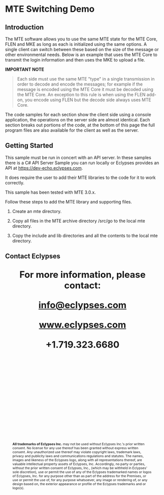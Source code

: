 # MTE Switching Demo    

## Introduction
The MTE software allows you to use the same MTE state for the MTE Core, FLEN and MKE as long as each is initialized using the same options. A single client can switch between these based on the size of the message or other environmental needs. Below is an example that uses the MTE Core to transmit the login information and then uses the MKE to upload a file.

**IMPORTANT NOTE**
>Each side must use the same MTE "type" in a single transmission in order to decode and encode the messages; for example if the message is encoded using the MTE Core it must be decoded using the MTE Core. An exception to this rule is when using the FLEN add-on, you encode using FLEN but the decode side always uses MTE Core.

The code samples for each section show the client side using a console application, the operations on the server side are almost identical. Each section breaks out portions of the code, at the bottom of this page the full program files are also available for the client as well as the server.

## Getting Started
This sample must be run in concert with an API server. In these samples there is a C# API Server Sample you can run locally or Eclypses provides an API at https://dev-echo.eclypses.com. 

It does require the user to add their MTE libraries to the code for it to work correctly. 

This sample has been tested with MTE 3.0.x.

Follow these steps to add the MTE library and supporting files.

1. Create an mte directory.

2. Copy all files in the MTE archive directory /src/go to the local mte directory.

3. Copy the include and lib directories and all the contents to the local mte directory.

<div style="page-break-after: always; break-after: page;"></div>

## Contact Eclypses

<p align="center" style="font-weight: bold; font-size: 22pt;">For more information, please contact:</p>
<p align="center" style="font-weight: bold; font-size: 22pt;"><a href="mailto:info@eclypses.com">info@eclypses.com</a></p>
<p align="center" style="font-weight: bold; font-size: 22pt;"><a href="https://www.eclypses.com">www.eclypses.com</a></p>
<p align="center" style="font-weight: bold; font-size: 22pt;">+1.719.323.6680</p>

<p style="font-size: 8pt; margin-bottom: 0; margin: 300px 24px 30px 24px; " >
<b>All trademarks of Eclypses Inc.</b> may not be used without Eclypses Inc.'s prior written consent. No license for any use thereof has been granted without express written consent. Any unauthorized use thereof may violate copyright laws, trademark laws, privacy and publicity laws and communications regulations and statutes. The names, images and likeness of the Eclypses logo, along with all representations thereof, are valuable intellectual property assets of Eclypses, Inc. Accordingly, no party or parties, without the prior written consent of Eclypses, Inc., (which may be withheld in Eclypses' sole discretion), use or permit the use of any of the Eclypses trademarked names or logos of Eclypses, Inc. for any purpose other than as part of the address for the Premises, or use or permit the use of, for any purpose whatsoever, any image or rendering of, or any design based on, the exterior appearance or profile of the Eclypses trademarks and or logo(s).
</p>